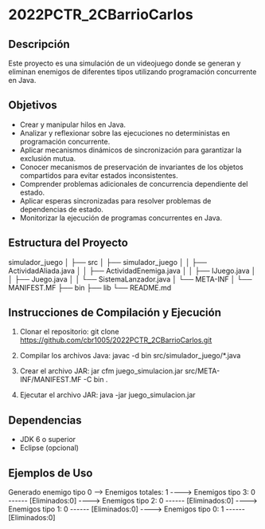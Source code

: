# 2022PCTR_2CBarrioCarlos

## Descripción
Este proyecto es una simulación de un videojuego donde se generan y eliminan enemigos de diferentes tipos utilizando programación concurrente en Java.

## Objetivos
- Crear y manipular hilos en Java.
- Analizar y reflexionar sobre las ejecuciones no deterministas en programación concurrente.
- Aplicar mecanismos dinámicos de sincronización para garantizar la exclusión mutua.
- Conocer mecanismos de preservación de invariantes de los objetos compartidos para evitar estados inconsistentes.
- Comprender problemas adicionales de concurrencia dependiente del estado.
- Aplicar esperas sincronizadas para resolver problemas de dependencias de estado.
- Monitorizar la ejecución de programas concurrentes en Java.

## Estructura del Proyecto
simulador_juego
│
├── src
│ ├── simulador_juego
│ │ ├── ActividadAliada.java
│ │ ├── ActividadEnemiga.java
│ │ ├── IJuego.java
│ │ ├── Juego.java
│ │ └── SistemaLanzador.java
│ └── META-INF
│ └── MANIFEST.MF
├── bin
├── lib
└── README.md


## Instrucciones de Compilación y Ejecución
1. Clonar el repositorio:
git clone https://github.com/cbr1005/2022PCTR_2CBarrioCarlos.git

2. Compilar los archivos Java:
javac -d bin src/simulador_juego/*.java

3. Crear el archivo JAR:
jar cfm juego_simulacion.jar src/META-INF/MANIFEST.MF -C bin .

4. Ejecutar el archivo JAR:
java -jar juego_simulacion.jar


## Dependencias
- JDK 6 o superior
- Eclipse (opcional)

## Ejemplos de Uso
Generado enemigo tipo 0 --> Enemigos totales: 1
----> Enemigos tipo 3: 0 ------ [Eliminados:0]
----> Enemigos tipo 2: 0 ------ [Eliminados:0]
----> Enemigos tipo 1: 0 ------ [Eliminados:0]
----> Enemigos tipo 0: 1 ------ [Eliminados:0]
